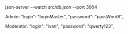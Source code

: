 json-server --watch src/db.json --port 3004

Admin: 
      "login": "loginMaster",
      "password": "passWord8",

Moderator: 
      "login": "ivan",
      "password": "qwerty123",
